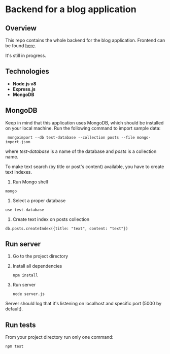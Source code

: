 # Backend for a blog application

## Overview
This repo contains the whole backend for the blog application. 
Frontend can be found [here](https://github.com/katarzyna-dusza/blog-frontend).

It's still in progress.

## Technologies
- **Node.js v8**
- **Express.js**
- **MongoDB**

## MongoDB
Keep in mind that this application uses MongoDB, which should be installed on your local machine.
Run the following command to import sample data:
```shell
 mongoimport --db test-database --collection posts --file mongo-import.json
```

where _test-database_ is a name of the database and _posts_ is a collection name.

To make text search (by title or post's content) available, you have to create text indexes.
1. Run Mongo shell

```shell
mongo
```

1. Select a proper database
```shell
use test-database
```

1. Create text index on posts collection

```shell
db.posts.createIndex({title: "text", content: "text"})
```

## Run server
1. Go to the project directory

1. Install all dependencies
    ```shell
    npm install
    ```

1. Run server
    ```shell
    node server.js
    ```
Server should log that it's listening on localhost and specific port (5000 by default).

## Run tests
From your project directory run only one command:
```shell
npm test
```